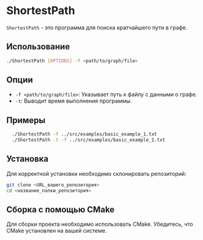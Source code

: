 # ShortestPath

`ShortestPath` - это программа для поиска кратчайшего пути в графе.

## Использование

```bash
./ShortestPath [OPTIONS] -f <path/to/graph/file>
```

## Опции
* ```-f <path/to/graph/file>```: Указывает путь к файлу с данными о графе.
* ```-t```: Выводит время выполнения программы.
## Примеры

```bash
  ./ShortestPath -f ../src/examples/basic_example_1.txt
  ./ShortestPath -t -f ../src/examples/basic_example_1.txt
```  
## Установка

Для корректной установки необходимо склонировать репозиторий:

```bash
git clone <URL_вашего_репозитория>
cd <название_папки_репозитория>
```

## Сборка с помощью CMake

Для сборки проекта необходимо использовать CMake. Убедитесь, что CMake установлен на вашей системе.

